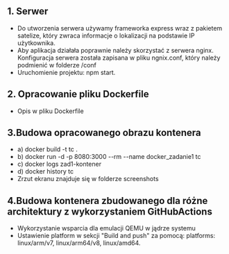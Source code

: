 ## 1. Serwer

- Do utworzenia serwera używamy frameworka express wraz z pakietem satelize, który zwraca informacje o lokalizacji na podstawie IP użytkownika.
- Aby aplikacja działała poprawnie należy skorzystać z serwera nginx. Konfiguracja serwera została zapisana w pliku ngnix.conf, który należy podmienić w folderze /conf
- Uruchomienie projektu: npm start.

## 2. Opracowanie pliku Dockerfile

- Opis w pliku Dockerfile

## 3.Budowa opracowanego obrazu kontenera

- a) docker build -t tc .
- b) docker run -d -p 8080:3000 --rm --name docker_zadanie1 tc
- c) docker logs zad1-kontener
- d) docker history tc
- Zrzut ekranu znajduje się w folderze screenshots

## 4.Budowa kontenera zbudowanego dla różne architektury z wykorzystaniem GitHubActions

- Wykorzystanie wsparcia dla emulacji QEMU w jądrze systemu
- Ustawienie platform w sekcji "Build and push" za pomocą: platforms: linux/arm/v7, linux/arm64/v8, linux/amd64.
